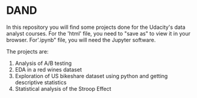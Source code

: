 # DAND
In this repository you will find some projects done for the Udacity's data analyst courses. For the 'html' file, you
need to "save as" to view it in your browser. For'.ipynb" file, you will need the Jupyter software.

The projects are:
1. Analysis of A/B testing
2. EDA in a red wines dataset
3. Exploration of US bikeshare dataset using python and getting descriptive statistics
4. Statistical analysis of the Stroop Effect
